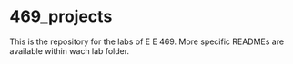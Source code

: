 # 469_projects

This is the repository for the labs of E E 469.  More specific READMEs are available within wach lab folder.
